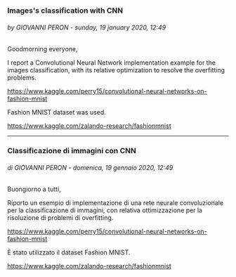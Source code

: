 ### Images's classification with CNN
###### by GIOVANNI PERON - sunday, 19 january 2020, 12:49
 
Goodmorning everyone,

I report a Convolutional Neural Network implementation example for the images classification, with its relative optimization to resolve the overfitting problems.

https://www.kaggle.com/perry15/convolutional-neural-networks-on-fashion-mnist

Fashion MNIST dataset was used.

https://www.kaggle.com/zalando-research/fashionmnist

---

### Classificazione di immagini con CNN
###### di GIOVANNI PERON - domenica, 19 gennaio 2020, 12:49
 
Buongiorno a tutti,

Riporto un esempio di implementazione di una rete neurale convoluzionale per la classificazione di immagini, con relativa ottimizzazione per la risoluzione di problemi di overfitting.

https://www.kaggle.com/perry15/convolutional-neural-networks-on-fashion-mnist

È stato utilizzato il dataset Fashion MNIST.

https://www.kaggle.com/zalando-research/fashionmnist
